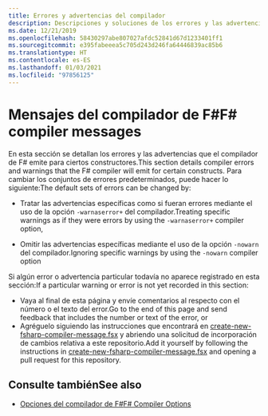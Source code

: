 ```yaml
---
title: Errores y advertencias del compilador
description: Descripciones y soluciones de los errores y las advertencias que emite el compilador de F#
ms.date: 12/21/2019
ms.openlocfilehash: 58430297abe807027afdc52841d67d1233401ff1
ms.sourcegitcommit: e395fabeeea5c705d243d246fa64446839ac85b6
ms.translationtype: HT
ms.contentlocale: es-ES
ms.lasthandoff: 01/03/2021
ms.locfileid: "97856125"
---
```

# <a name="f-compiler-messages"></a><span data-ttu-id="bbc04-103">Mensajes del compilador de F#</span><span class="sxs-lookup"><span data-stu-id="bbc04-103">F# compiler messages</span></span>

<span data-ttu-id="bbc04-104">En esta sección se detallan los errores y las advertencias que el compilador de F# emite para ciertos constructores.</span><span class="sxs-lookup"><span data-stu-id="bbc04-104">This section details compiler errors and warnings that the F# compiler will emit for certain constructs.</span></span> <span data-ttu-id="bbc04-105">Para cambiar los conjuntos de errores predeterminados, puede hacer lo siguiente:</span><span class="sxs-lookup"><span data-stu-id="bbc04-105">The default sets of errors can be changed by:</span></span>

- <span data-ttu-id="bbc04-106">Tratar las advertencias específicas como si fueran errores mediante el uso de la opción `-warnaserror+` del compilador.</span><span class="sxs-lookup"><span data-stu-id="bbc04-106">Treating specific warnings as if they were errors by using the `-warnaserror+` compiler option,</span></span>

- <span data-ttu-id="bbc04-107">Omitir las advertencias específicas mediante el uso de la opción `-nowarn` del compilador.</span><span class="sxs-lookup"><span data-stu-id="bbc04-107">Ignoring specific warnings by using the `-nowarn` compiler option</span></span>

<span data-ttu-id="bbc04-108">Si algún error o advertencia particular todavía no aparece registrado en esta sección:</span><span class="sxs-lookup"><span data-stu-id="bbc04-108">If a particular warning or error is not yet recorded in this section:</span></span>

- <span data-ttu-id="bbc04-109">Vaya al final de esta página y envíe comentarios al respecto con el número o el texto del error.</span><span class="sxs-lookup"><span data-stu-id="bbc04-109">Go to the end of this page and send feedback that includes the number or text of the error, or</span></span>
- <span data-ttu-id="bbc04-110">Agréguelo siguiendo las instrucciones que encontrará en [create-new-fsharp-compiler-message.fsx](https://github.com/dotnet/docs/blob/master/docs/fsharp/language-reference/compiler-messages/util/create-new-fsharp-compiler-message.fsx) y abriendo una solicitud de incorporación de cambios relativa a este repositorio.</span><span class="sxs-lookup"><span data-stu-id="bbc04-110">Add it yourself by following the instructions in [create-new-fsharp-compiler-message.fsx](https://github.com/dotnet/docs/blob/master/docs/fsharp/language-reference/compiler-messages/util/create-new-fsharp-compiler-message.fsx) and opening a pull request for this repository.</span></span>

## <a name="see-also"></a><span data-ttu-id="bbc04-111">Consulte también</span><span class="sxs-lookup"><span data-stu-id="bbc04-111">See also</span></span>

- [<span data-ttu-id="bbc04-112">Opciones del compilador de F#</span><span class="sxs-lookup"><span data-stu-id="bbc04-112">F# Compiler Options</span></span>](../compiler-options.md)
